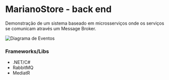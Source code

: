# MarianoStore - back end
Demonstração de um sistema baseado em microsserviços onde os serviços se comunicam através um Message Broker. 

![Diagrama de Eventos](https://drive.google.com/file/d/1E70YRIBh1pznDk79_KC3yqN3IcbhngwE/view?raw=true)

### Frameworks/Libs
- .NET/C#
- RabbitMQ
- MediatR
